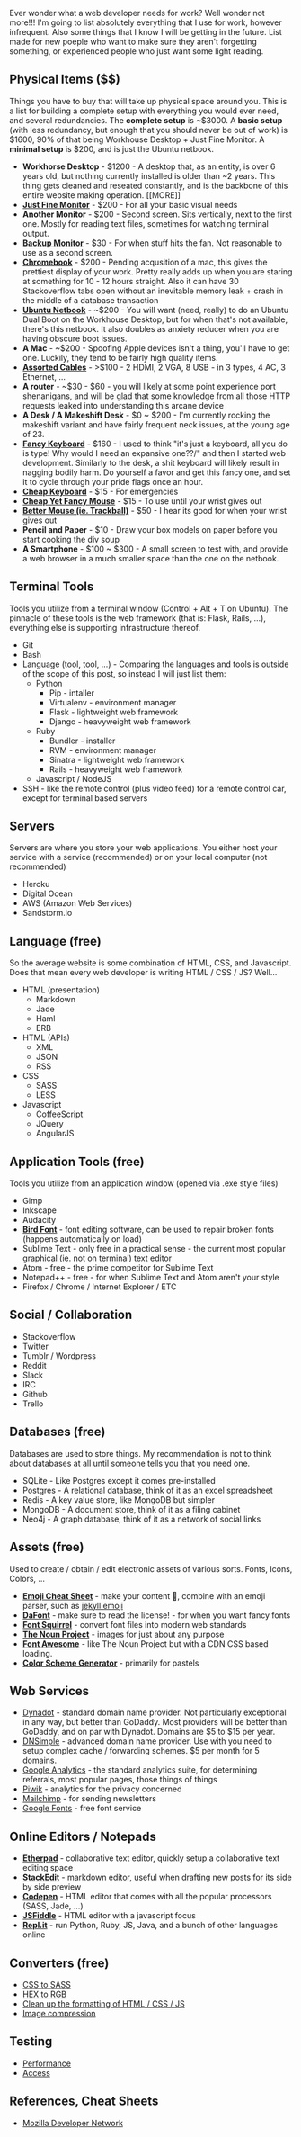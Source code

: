 Ever wonder what a web developer needs for work? Well wonder not more!!! I'm going to list absolutely everything that I use for work, however infrequent. Also some things that I know I will be getting in the future. List made for new poeple who want to make sure they aren't forgetting something, or experienced people who just want some light reading.

## Physical Items ($$)

Things you have to buy that will take up physical space around you. This is a list for building a complete setup with everything you would ever need, and several redundancies. The **complete setup** is ~$3000. A **basic setup** (with less redundancy, but enough that you should never be out of work) is $1600, 90% of that being Workhouse Desktop + Just Fine Monitor. A **minimal setup** is $200, and is just the Ubuntu netbook.

* **Workhorse Desktop** - $1200 - A desktop that, as an entity, is over 6 years old, but nothing currently installed is older than ~2 years. This thing gets cleaned and reseated constantly, and is the backbone of this entire website making operation.
[[MORE]]
* **[Just Fine Monitor](http://www.amazon.com/Acer-R240HY-bidx-23-8-Inch-Widescreen/dp/B0148NNKTC/ref=lp_1292115011_1_1?s=pc&ie=UTF8&qid=1453004648&sr=1-1)** - $200 - For all your basic visual needs
* **Another Monitor** - $200 - Second screen. Sits vertically, next to the first one. Mostly for reading text files, sometimes for watching terminal output.
* **[Backup Monitor](http://www.amazon.com/Dell-E17-LCD-Monitor-Black/dp/B007IWQELC/ref=sr_1_24?s=pc&ie=UTF8&qid=1453004665&sr=1-24&refinements=p_36%3A1253504011)** - $30 - For when stuff hits the fan. Not reasonable to use as a second screen.
* **[Chromebook](http://www.amazon.com/Chromebooks/b?ie=UTF8&node=2858603011)** - $200 - Pending acqusition of a mac, this gives the prettiest display of your work. Pretty really adds up when you are staring at something for 10 - 12 hours straight. Also it can have 30 Stackoverflow tabs open without an inevitable memory leak + crash in the middle of a database transaction
* **[Ubuntu Netbook](http://www.amazon.com/1015E-DS03-10-1-Inch-Laptop-Ubuntu-VERSION/dp/B00COQK8QY)** - ~$200 - You will want (need, really) to do an Ubuntu Dual Boot on the Workhouse Desktop, but for when that's not available, there's this netbook. It also doubles as anxiety reducer when you are having obscure boot issues.
* **A Mac** - ~$200 - Spoofing Apple devices isn't a thing, you'll have to get one. Luckily, they tend to be fairly high quality items.
* **[Assorted Cables](http://www.newegg.com/Cables/Category/ID-197)** - >$100 - 2 HDMI, 2 VGA, 8 USB - in 3 types, 4 AC, 3 Ethernet, ...
* **A router** - ~$30 - $60 - you will likely at some point experience port shenanigans, and will be glad that some knowledge from all those HTTP requests leaked into understanding this arcane device
* **A Desk / A Makeshift Desk** - $0 ~ $200 - I'm currently rocking the makeshift variant and have fairly frequent neck issues, at the young age of 23.
* **[Fancy Keyboard](http://www.razerzone.com/store/razer-blackwidow-chroma-stealth)** - $160 - I used to think "it's just a keyboard, all you do is type! Why would I need an expansive one??/" and then I started web development. Similarly to the desk, a shit keyboard will likely result in nagging bodily harm. Do yourself a favor and get this fancy one, and set it to cycle through your pride flags once an hour.
* **[Cheap Keyboard](http://www.amazon.com/AmazonBasics-KU-0833-Wired-Keyboard/dp/B005EOWBHC/ref=lp_12879431_1_12?s=pc&ie=UTF8&qid=1453001811&sr=1-12)** - $15 - For emergencies
* **[Cheap Yet Fancy Mouse](http://www.amazon.com/gp/product/B00E290JRE/ref=s9_ps_hd_bw_d99_g147_i1?pf_rd_m=ATVPDKIKX0DER&pf_rd_s=merchandised-search-4&pf_rd_r=0YKM5R14B3QXRNQPRGXB&pf_rd_t=101&pf_rd_p=48efa763-d5ce-5d33-8638-4745fd82a4ae&pf_rd_i=402052011)** - $15 - To use until your wrist gives out
* **[Better Mouse (ie. Trackball)](http://www.amazon.com/gp/product/B00000JBUI/ref=s9_zwish_hd_bw_g147_i6?pf_rd_m=ATVPDKIKX0DER&pf_rd_s=merchandised-search-3&pf_rd_r=01021K922ZABC2V03Z4K&pf_rd_t=101&pf_rd_p=e6232bfb-2f01-4046-b4e9-086b25430480&pf_rd_i=172499)** - $50 - I hear its good for when your wrist gives out
* **Pencil and Paper** - $10 - Draw your box models on paper before you start cooking the div soup
* **A Smartphone** - $100 ~ $300 - A small screen to test with, and provide a web browser in a much smaller space than the one on the netbook.

## Terminal Tools

Tools you utilize from a terminal window (Control + Alt + T on Ubuntu). The pinnacle of these tools is the web framework (that is: Flask, Rails, ...), everything else is supporting infrastructure thereof.

* Git
* Bash
* Language (tool, tool, ...) - Comparing the languages and tools is outside of the scope of this post, so instead I will just list them:
  * Python
      * Pip - intaller
      * Virtualenv - environment manager
      * Flask - lightweight web framework
      * Django - heavyweight web framework
  * Ruby
      * Bundler - installer
      * RVM - environment manager
      * Sinatra - lightweight web framework
      * Rails - heavyweight web framework
  * Javascript / NodeJS
* SSH - like the remote control (plus video feed) for a remote control car, except for terminal based servers

## Servers

Servers are where you store your web applications. You either host your service with a service (recommended) or on your local computer (not recommended)

* Heroku
* Digital Ocean
* AWS (Amazon Web Services)
* Sandstorm.io

## Language (free)

So the average website is some combination of HTML, CSS, and Javascript. Does that mean every web developer is writing HTML / CSS / JS? Well...

* HTML (presentation)
  * Markdown
  * Jade
  * Haml
  * ERB
* HTML (APIs)
  * XML
  * JSON
  * RSS
* CSS
  * SASS
  * LESS
* Javascript
  * CoffeeScript
  * JQuery
  * AngularJS

## Application Tools (free)

Tools you utilize from an application window (opened via .exe style files)

* Gimp
* Inkscape
* Audacity
* **[Bird Font](https://birdfont.org/)** - font editing software, can be used to repair broken fonts (happens automatically on load)
* Sublime Text - only free in a practical sense - the current most popular graphical (ie. not on terminal) text editor
* Atom - free - the prime competitor for Sublime Text
* Notepad++ - free - for when Sublime Text and Atom aren't your style
* Firefox / Chrome / Internet Explorer / ETC

## Social / Collaboration

* Stackoverflow
* Twitter
* Tumblr / Wordpress
* Reddit
* Slack
* IRC
* Github
* Trello

## Databases (free)

Databases are used to store things. My recommendation is not to think about databases at all until someone tells you that you need one.

* SQLite - Like Postgres except it comes pre-installed
* Postgres - A relational database, think of it as an excel spreadsheet
* Redis - A key value store, like MongoDB but simpler
* MongoDB - A document store, think of it as a filing cabinet
* Neo4j - A graph database, think of it as a network of social links

## Assets (free)

Used to create / obtain / edit electronic assets of various sorts. Fonts, Icons, Colors, ...

* **[Emoji Cheat Sheet](http://www.emoji-cheat-sheet.com/)** - make your content :100:, combine with an emoji parser, such as [jekyll emoji](https://github.com/jekyll/jemoji)
* **[DaFont](http://www.dafont.com/)** - make sure to read the license! - for when you want fancy fonts
* **[Font Squirrel](http://www.fontsquirrel.com/)** - convert font files into modern web standards
* **[The Noun Project](https://thenounproject.com/)** - images for just about any purpose
* **[Font Awesome](https://fortawesome.github.io/Font-Awesome/)** - like The Noun Project but with a CDN CSS based loading.
* **[Color Scheme Generator](https://coolors.co/app)** - primarily for pastels

## Web Services

* [Dynadot](https://www.dynadot.com/) - standard domain name provider. Not particularly exceptional in any way, but better than GoDaddy. Most providers will be better than GoDaddy, and on par with Dynadot. Domains are $5 to $15 per year.
* [DNSimple](https://dnsimple.com/) - advanced domain name provider. Use with you need to setup complex cache / forwarding schemes. $5 per month for 5 domains.
* [Google Analytics](http://www.google.com/analytics/) - the standard analytics suite, for determining referrals, most popular pages, those things of things
* [Piwik](https://piwik.org/) - analytics for the privacy concerned
* [Mailchimp](Mailchimp) - for sending newsletters
* [Google Fonts](https://www.google.com/fonts) - free font service

## Online Editors / Notepads

* **[Etherpad](https://etherpad.net/)** - collaborative text editor, quickly setup a collaborative text editing space
* **[StackEdit](https://stackedit.io)** - markdown editor, useful when drafting new posts for its side by side preview
* **[Codepen](http://codepen.io/pen)** - HTML editor that comes with all the popular processors (SASS, Jade, ...)
* **[JSFiddle](https://jsfiddle.net/)** - HTML editor with a javascript focus
* **[Repl.it](https://repl.it/languages)** - run Python, Ruby, JS, Java, and a bunch of other languages online

## Converters (free)

* [CSS to SASS](http://css2sass.herokuapp.com/)
* [HEX to RGB](http://hex2rgba.devoth.com/)
* [Clean up the formatting of HTML / CSS / JS](http://www.dirtymarkup.com/)
* [Image compression](https://tinypng.com/)

## Testing

* [Performance](https://developers.google.com/speed/pagespeed/insights)
* [Access](http://www.tenon.io)

## References, Cheat Sheets

* [Mozilla Developer Network](https://developer.mozilla.org/en-US/docs/Web/CSS)